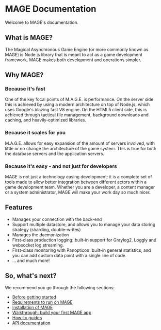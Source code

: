 MAGE Documentation
==================

Welcome to MAGE's documentation.

What is MAGE?
-------------

The Magical Asynchronous Game Engine (or more commonly known as MAGE) is Node.js library
that is meant to act as a game development framework. MAGE makes both development and operations
simpler.

Why MAGE?
---------

### Because it's fast

One of the key focal points of M.A.G.E. is performance. On the server side this is achieved
by using a modern architecture on top of Node.js, which uses Google's blazing fast V8 engine.
On the HTML5 client side, this is achieved through tactical file management, background
downloads and caching, and heavily-optimized libraries.

### Because it scales for you

M.A.G.E. allows for easy expansion of the amount of servers involved, with little
or no change the architecture of the game system. This is true for both the
database servers and the application servers.

### Because it's easy - and not just for developers

MAGE is not just a technology easing development: it is a complete set of tools made to
allow better integration between different actors within a game development team. Whether
you are a developer, a content manager or a system administrator, MAGE will make your
work day so much nicer.

Features
---------

* Manages your connection with the back-end
* Support multiple datastore, and allows you to manage your data storing strategy (sharding, double-writes)
* Manages the daemonization
* First-class production logging: built-in support for Graylog2, Loggly and websocket log streaming.
* First-class monitoring with Panopticon: built-in general statistics, and you can add custom data point with a single line of code.
* ... and much more!

So, what's next?
-------------------

We recommend you go through the following sections:

* [Before getting started](./BEFORE.md)
* [Requirements to run on MAGE](./REQUIREMENTS.md)
* [Installation of MAGE](./INSTALLATION.md)
* [Walkthrough: build your first MAGE app](walkthrough/README.md)
* [How-to guides](./howto/README.md)
* [API documentation](./api/README.md)
